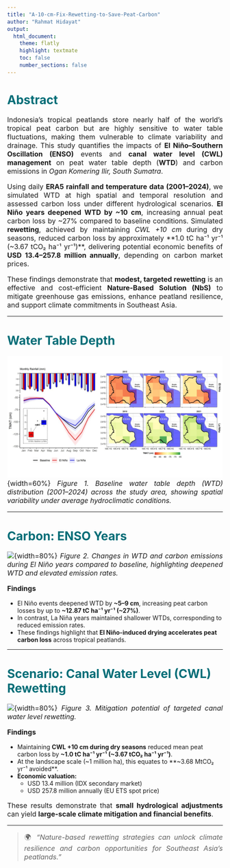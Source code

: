```yaml
---
title: "A-10-cm-Fix-Rewetting-to-Save-Peat-Carbon"
author: "Rahmat Hidayat"
output:
  html_document:
    theme: flatly
    highlight: textmate
    toc: false
    number_sections: false
---
```


<style>
h1, h2, h3 {
  color: #006D77;
  font-weight: 700;
}
p {
  text-align: justify;
  font-size: 16px;
}
.figure-caption {
  font-style: italic;
  color: #555;
  text-align: center;
}
</style>

# Abstract

Indonesia’s tropical peatlands store nearly half of the world’s tropical peat carbon but are highly sensitive to water table fluctuations, making them vulnerable to climate variability and drainage. This study quantifies the impacts of **El Niño–Southern Oscillation (ENSO)** events and **canal water level (CWL) management** on peat water table depth (**WTD**) and carbon emissions in *Ogan Komering Ilir, South Sumatra*.

Using daily **ERA5 rainfall and temperature data (2001–2024)**, we simulated WTD at high spatial and temporal resolution and assessed carbon loss under different hydrological scenarios. **El Niño years deepened WTD by ~10 cm**, increasing annual peat carbon loss by ~27% compared to baseline conditions. Simulated **rewetting**, achieved by maintaining *CWL +10 cm* during dry seasons, reduced carbon loss by approximately **1.0 tC ha⁻¹ yr⁻¹ (~3.67 tCO₂ ha⁻¹ yr⁻¹)**, delivering potential economic benefits of **USD 13.4–257.8 million annually**, depending on carbon market prices.

These findings demonstrate that **modest, targeted rewetting** is an effective and cost-efficient **Nature-Based Solution (NbS)** to mitigate greenhouse gas emissions, enhance peatland resilience, and support climate commitments in Southeast Asia.

---

# Water Table Depth

![](figure1.jpg){width=60%}
*Figure 1. Baseline water table depth (WTD) distribution (2001–2024) across the study area, showing spatial variability under average hydroclimatic conditions.*

---

# Carbon: ENSO Years

![](figures/figure2_enso.png){width=80%}
*Figure 2. Changes in WTD and carbon emissions during El Niño years compared to baseline, highlighting deepened WTD and elevated emission rates.*

**Findings**

- El Niño events deepened WTD by **~5–9 cm**, increasing peat carbon losses by up to **~12.87 tC ha⁻¹ yr⁻¹ (~27%)**.  
- In contrast, La Niña years maintained shallower WTDs, corresponding to reduced emission rates.  
- These findings highlight that **El Niño-induced drying accelerates peat carbon loss** across tropical peatlands.

---

# Scenario: Canal Water Level (CWL) Rewetting

![](figures/figure3_rewetting.png){width=80%}
*Figure 3. Mitigation potential of targeted canal water level rewetting.*

**Findings**

- Maintaining **CWL +10 cm during dry seasons** reduced mean peat carbon loss by **~1.0 tC ha⁻¹ yr⁻¹ (~3.67 tCO₂ ha⁻¹ yr⁻¹)**.  
- At the landscape scale (~1 million ha), this equates to **~3.68 MtCO₂ yr⁻¹ avoided**.  
- **Economic valuation:**  
  - USD 13.4 million (IDX secondary market)  
  - USD 257.8 million annually (EU ETS spot price)  

These results demonstrate that **small hydrological adjustments** can yield **large-scale climate mitigation and financial benefits**.

---

> 🌍 *“Nature-based rewetting strategies can unlock climate resilience and carbon opportunities for Southeast Asia’s peatlands.”*
